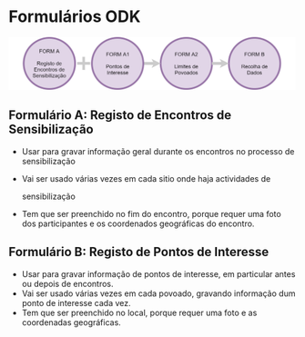 # Formulários ODK

![](../.gitbook/assets/sensibilizacao.png)

## Formulário A: Registo de Encontros de Sensibilização

* Usar para gravar informação geral durante os encontros no processo de sensibilização
* Vai ser usado várias vezes em cada sitio onde haja actividades de

  sensibilização

* Tem que ser preenchido no fim do encontro, porque requer uma foto dos participantes e os coordenados geográficas do encontro.

## Formulário B: Registo de Pontos de Interesse

* Usar para gravar informação de pontos de interesse, em particular antes ou depois de encontros.
* Vai ser usado várias vezes em cada povoado, gravando informação dum ponto de interesse cada vez.
* Tem que ser preenchido no local, porque requer uma foto e as coordenadas geográficas.

## 

